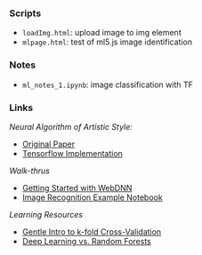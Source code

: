 ### Scripts
* `loadImg.html`: upload image to img element
* `mlpage.html`: test of ml5.js image identification

### Notes
* `ml_notes_1.ipynb`: image classification with TF

### Links

*Neural Algorithm of Artistic Style:*
* <a href=https://arxiv.org/pdf/1508.06576.pdf> Original Paper </a>
* <a href=https://github.com/cysmith/neural-style-tf> Tensorflow Implementation </a>

*Walk-thrus*
* <a href=https://milhidaka.github.io/webdnn-exercise/> Getting Started with WebDNN</a>
* <a href=https://github.com/MGCodesandStats/image-recognition-with-keras-convolutional-neural-networks/blob/master/.ipynb_checkpoints/keras%20images-checkpoint.ipynb> Image Recognition Example Notebook </a>

*Learning Resources*
* <a href=https://machinelearningmastery.com/k-fold-cross-validation/> Gentle Intro to k-fold Cross-Validation </a>
* <a href=https://perso.univ-st-etienne.fr/fod07375/Workshop/assets/slides/Presentation_Wolf.pdf> Deep Learning vs. Random Forests </a>
